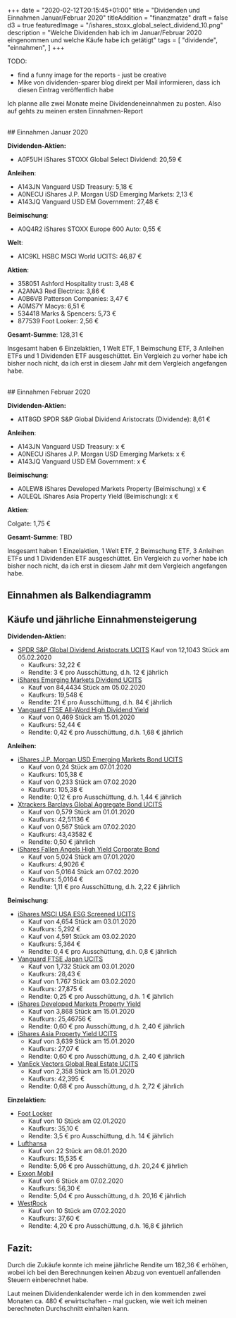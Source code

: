 +++
date = "2020-02-12T20:15:45+01:00"
title = "Dividenden und Einnahmen Januar/Februar 2020"
titleAddition = "finanzmatze"
draft = false
d3 = true
featuredImage = "/ishares_stoxx_global_select_dividend_10.png"
description = "Welche Dividenden hab ich im Januar/Februar 2020 eingenommen und welche Käufe habe ich getätigt"
tags = [
    "dividende",
    "einnahmen",
]
+++


TODO:
- find a funny image for the reports - just be creative
- Mike von dividenden-sparer blog direkt per Mail informieren, dass ich diesen Eintrag veröffentlich habe


Ich planne alle zwei Monate meine Dividendeneinnahmen zu posten. Also auf gehts zu meinen ersten Einnahmen-Report

<br>
## Einnahmen Januar 2020

**Dividenden-Aktien:**

- A0F5UH iShares STOXX Global Select Dividend: 20,59 €


**Anleihen**:

- A143JN Vanguard USD Treasury: 5,18 €
- A0NECU iShares J.P. Morgan USD Emerging Markets: 2,13 €
- A143JQ Vanguard USD EM Government: 27,48 €


**Beimischung**:

- A0Q4R2 iShares STOXX Europe 600 Auto: 0,55 €


**Welt**:

- A1C9KL HSBC MSCI World UCITS: 46,87 €


**Aktien**:

- 358051 Ashford Hospitality trust: 3,48 €
- A2ANA3 Red Electrica: 3,86 €
- A0B6VB Patterson Companies: 3,47 €
- A0MS7Y Macys: 6,51 €
- 534418 Marks & Spencers: 5,73 €
- 877539 Foot Looker: 2,56 €


**Gesamt-Summe**: 128,31 €

Insgesamt haben 6 Einzelaktien, 1 Welt ETF, 1 Beimschung ETF, 3 Anleihen ETFs und 1 Dividenden ETF ausgeschüttet. Ein
Vergleich zu vorher habe ich bisher noch nicht, da ich erst in diesem Jahr mit dem Vergleich angefangen habe.

<br>
## Einnahmen Februar 2020

**Dividenden-Aktien:**

- A1T8GD SPDR S&P Global Dividend Aristocrats (Dividende): 8,61 €


**Anleihen**:

- A143JN Vanguard USD Treasury: x €
- A0NECU iShares J.P. Morgan USD Emerging Markets: x €
- A143JQ Vanguard USD EM Government: x €


**Beimischung**:

- A0LEW8 iShares Developed Markets Property (Beimischung) x €
- A0LEQL iShares Asia Property Yield (Beimischung): x €


**Aktien**:

Colgate: 1,75 €


**Gesamt-Summe**: TBD

Insgesamt haben 1 Einzelaktien, 1 Welt ETF, 2 Beimschung ETF, 3 Anleihen ETFs und 1 Dividenden ETF ausgeschüttet. Ein
Vergleich zu vorher habe ich bisher noch nicht, da ich erst in diesem Jahr mit dem Vergleich angefangen habe.


## Einnahmen als Balkendiagramm

<div id="area"></div>

<style>
	.axis {
	  font: 15px sans-serif;
	}

	.axis path,
	.axis line {
	  fill: none;
	  stroke: #000;
	  shape-rendering: crispEdges;
	}

</style>


<script>
var margin = {top: 30, right: 20, bottom: 70, left: 100},
    width = 600 - margin.left - margin.right,
    height = 300 - margin.top - margin.bottom;

// Parse the date / time
var	parseDate = d3.time.format("%Y-%m").parse;

var x = d3.scale.ordinal().rangeRoundBands([0, width], .05);

var y = d3.scale.linear().range([height, 0]);

var xAxis = d3.svg.axis()
    .scale(x)
    .orient("bottom")
    .tickFormat(d3.time.format("%Y-%m"));

var yAxis = d3.svg.axis()
    .scale(y)
    .orient("left")
    .ticks(10);

var svg = d3.select("#area").append("svg")
    .attr("width", width + margin.left + margin.right)
    .attr("height", height + margin.top + margin.bottom)
  .append("g")
    .attr("transform",
          "translate(" + margin.left + "," + margin.top + ")");

d3.csv("/data/dividenden_reports/jan_feb_2020.csv", function(error, data) {

    data.forEach(function(d) {
        d.date = parseDate(d.date);
        d.value = +d.value;
    });

  x.domain(data.map(function(d) { return d.date; }));
  y.domain([0, d3.max(data, function(d) { return d.value; })]);

  svg.append("g")
      .attr("class", "x axis")
      .attr("transform", "translate(0," + height + ")")
      .call(xAxis)
    .selectAll("text")
      .style("text-anchor", "end")
      .attr("dx", "-.8em")
      .attr("dy", ".90em")
      .attr("transform", "rotate(-30)" );

  svg.append("g")
      .attr("class", "y axis")
      .call(yAxis)
    .append("text")
      .attr("transform", "rotate(0)")
      .attr("y", "-2em")
      .attr("dy", "1em")
      .style("text-anchor", "end")
      .text("Dividende (€)");

  svg.selectAll("bar")
      .data(data)
    .enter().append("rect")
      .style("fill", "steelblue")
      .attr("x", function(d) { return x(d.date); })
      .attr("width", x.rangeBand())
      .attr("y", function(d) { return y(d.value); })
      .attr("height", function(d) { return height - y(d.value); });

});
</script>


## Käufe und jährliche Einnahmensteigerung

**Dividenden-Aktien:**

- [SPDR S&P Global Dividend Aristocrats UCITS](https://www.justetf.com/de/etf-profile.html?isin=IE00B9CQXS71 "SPDR S&P Global Dividend Aristocrats UCITS") Kauf von 12,1043 Stück am 05.02.2020
  - Kaufkurs: 32,22 €
  - Rendite: 3 € pro Ausschüttung, d.h. 12 € jährlich
- [iShares Emerging Markets Dividend UCITS](https://www.justetf.com/de/etf-profile.html?isin=IE00B652H904 "iShares Emerging Markets Dividend UCITS")
  - Kauf von 84,4434 Stück am 05.02.2020
  - Kaufkurs: 19,548 €
  - Rendite: 21 € pro Ausschüttung, d.h. 84 € jährlich
- [Vanguard FTSE All-Word High Dividend Yield](https://www.justetf.com/de/etf-profile.html?isin=IE00B8GKDB10 "Vanguard FTSE All-Word High Dividend Yield")
  - Kauf von 0,469 Stück am 15.01.2020
  - Kaufkurs: 52,44 €
  - Rendite: 0,42 € pro Ausschüttung, d.h. 1,68 € jährlich

**Anleihen:**

- [iShares J.P. Morgan USD Emerging Markets Bond UCITS](https://www.justetf.com/de/etf-profile.html?isin=IE00B2NPKV68 "iShares J.P. Morgan USD Emerging Markets Bond UCITS")
  - Kauf von 0,24 Stück am 07.01.2020
  - Kaufkurs: 105,38 €
  - Kauf von 0,233 Stück am 07.02.2020
  - Kaufkurs: 105,38 €
  - Rendite: 0,12 € pro Ausschüttung, d.h. 1,44 € jährlich
- [Xtrackers Barclays Global Aggregate Bond UCITS](https://www.justetf.com/de/etf-profile.html?isin=LU0942970103 "Xtrackers Barclays Global Aggregate Bond UCITS")
  - Kauf von 0,579 Stück am 01.01.2020
  - Kaufkurs: 42,51136 €
  - Kauf von 0,567 Stück am 07.02.2020
  - Kaufkurs: 43,43582 €
  - Rendite: 0,50 € jährlich
- [iShares Fallen Angels High Yield Corporate Bond](https://www.justetf.com/de/etf-profile.html?query=IE00BYM31M36&groupField=index&from=search&isin=IE00BYM31M36 "iShares Fallen Angels High Yield Corporate Bond")
  - Kauf von 5,024 Stück am 07.01.2020
  - Kaufkurs: 4,9026 €
  - Kauf von 5,0164 Stück am 07.02.2020
  - Kaufkurs: 5,0164 €
  - Rendite: 1,11 € pro Ausschüttung, d.h. 2,22 € jährlich

**Beimischung**:

- [iShares MSCI USA ESG Screened UCITS](https://www.justetf.com/de/etf-profile.html?isin=IE00BFNM3H51 "iShares MSCI USA ESG Screened UCITS")
  - Kauf von 4,654 Stück am 03.01.2020
  - Kaufkurs: 5,292 €
  - Kauf von 4,591 Stück am 03.02.2020
  - Kaufkurs: 5,364 €
  - Rendite: 0,4 € pro Ausschüttung, d.h. 0,8 € jährlich
- [Vanguard FTSE Japan UCITS](https://www.justetf.com/de/etf-profile.html?isin=IE00B95PGT31 "Vanguard FTSE Japan UCITS")
  - Kauf von 1,732 Stück am 03.01.2020
  - Kaufkurs: 28,43 €
  - Kauf von 1.767 Stück am 03.02.2020
  - Kaufkurs: 27,875 €
  - Rendite: 0,25 € pro Ausschüttung, d.h. 1 € jährlich
- [iShares Developed Markets Property Yield](https://www.justetf.com/de/etf-profile.html?query=IE00B1FZS350&groupField=index&from=search&isin=IE00B1FZS350 "iShares Developed Markets Property Yield")
  - Kauf von 3,868 Stück am 15.01.2020
  - Kaufkurs: 25,46756 €
  - Rendite: 0,60 € pro Ausschüttung, d.h. 2,40 € jährlich
- [iShares Asia Property Yield UCITS](https://www.justetf.com/de/etf-profile.html?query=IE00B1FZS244&groupField=index&from=search&isin=IE00B1FZS244 "iShares Asia Property Yield UCITS")
  - Kauf von 3,639 Stück am 15.01.2020
  - Kaufkurs: 27,07 €
  - Rendite: 0,60 € pro Ausschüttung, d.h. 2,40 € jährlich
- [VanEck Vectors Global Real Estate UCITS](https://www.justetf.com/de/etf-profile.html?query=NL0009690239&groupField=index&from=search&isin=NL0009690239 "VanEck Vectors Global Real Estate UCITS")
  - Kauf von 2,358 Stück am 15.01.2020
  - Kaufkurs: 42,395 €
  - Rendite: 0,68 € pro Ausschüttung, d.h. 2,72 € jährlich

**Einzelaktien:**

- [Foot Locker](https://www.finanzen.net/aktien/foot_locker-aktie "Foot Locker")
  - Kauf von 10 Stück am 02.01.2020
  - Kaufkurs: 35,10 €
  - Rendite: 3,5 € pro Ausschüttung, d.h. 14 € jährlich
- [Lufthansa](https://www.finanzen.net/aktien/lufthansa-aktie "Lufthansa")
  - Kauf von 22 Stück am 08.01.2020
  - Kaufkurs: 15,535 €
  - Rendite: 5,06 € pro Ausschüttung, d.h. 20,24 € jährlich
- [Exxon Mobil](https://www.finanzen.net/aktien/exxonmobil-aktie "Exxon Mobil")
  - Kauf von 6 Stück am 07.02.2020
  - Kaufkurs: 56,30 €
  - Rendite: 5,04 € pro Ausschüttung, d.h. 20,16 € jährlich
- [WestRock](https://www.finanzen.net/aktien/westrock-aktie "WestRock")
  - Kauf von 10 Stück am 07.02.2020
  - Kaufkurs: 37,60 €
  - Rendite: 4,20 € pro Ausschüttung, d.h. 16,8 € jährlich


## Fazit:

Durch die Zukäufe konnte ich meine jährliche Rendite um 182,36 € erhöhen, wobei ich bei den Berechnungen keinen Abzug
von eventuell anfallenden Steuern einberechnet habe.

Laut meinen Dividendenkalender werde ich in den
kommenden zwei Monaten ca. 480 € erwirtschaften - mal gucken, wie weit ich meinen berechneten Durchschnitt einhalten
kann.

